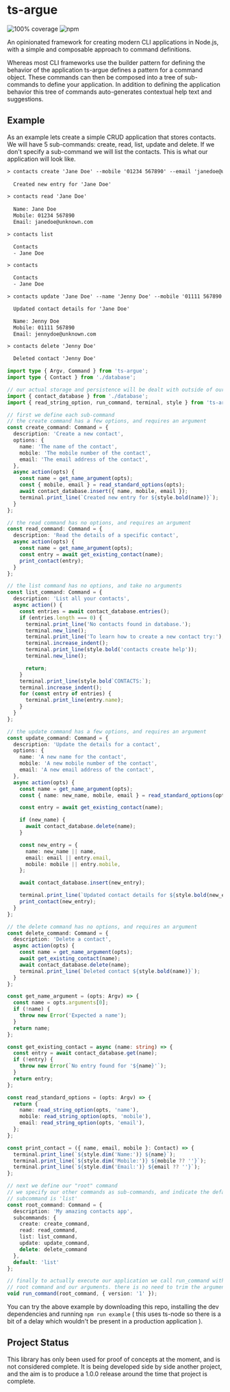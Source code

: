 # ts-argue

![100% coverage](https://img.shields.io/badge/coverage-100%25-success)
![npm](https://img.shields.io/npm/dm/ts-argue)

An opinionated framework for creating modern CLI applications in Node.js, with a simple and composable approach to command definitions.

Whereas most CLI frameworks use the builder pattern for defining the behavior of the application ts-argue defines a pattern for a command object. These commands can then be composed into a tree of sub-commands to define your application. In addition to defining the application behavior this tree of commands auto-generates contextual help text and suggestions.

## Example

As an example lets create a simple CRUD application that stores contacts. We will have 5 sub-commands: create, read, list, update and delete. If we don't specify a sub-command we will list the contacts. This is what our application will look like.

```txt
> contacts create 'Jane Doe' --mobile '01234 567890' --email 'janedoe@unknown.com'
 
  Created new entry for 'Jane Doe'

> contacts read 'Jane Doe'
       
  Name: Jane Doe
  Mobile: 01234 567890
  Email: janedoe@unknown.com

> contacts list

  Contacts
  - Jane Doe

> contacts

  Contacts
  - Jane Doe

> contacts update 'Jane Doe' --name 'Jenny Doe' --mobile '01111 567890' --email 'jennydoe@unknown.com'

  Updated contact details for 'Jane Doe'

  Name: Jenny Doe
  Mobile: 01111 567890
  Email: jennydoe@unknown.com

> contacts delete 'Jenny Doe'

  Deleted contact 'Jenny Doe'
```

```typescript
import type { Argv, Command } from 'ts-argue';
import type { Contact } from './database';

// our actual storage and persistence will be dealt with outside of our UI layer 
import { contact_database } from './database';
import { read_string_option, run_command, terminal, style } from 'ts-argue';

// first we define each sub-command
// the create command has a few options, and requires an argument
const create_command: Command = {
  description: 'Create a new contact',
  options: {
    name: 'The name of the contact',
    mobile: 'The mobile number of the contact',
    email: 'The email address of the contact',
  },
  async action(opts) {
    const name = get_name_argument(opts);
    const { mobile, email } = read_standard_options(opts);
    await contact_database.insert({ name, mobile, email });
    terminal.print_line(`Created new entry for ${style.bold(name)}`);
  }
};

// the read command has no options, and requires an argument
const read_command: Command = {
  description: 'Read the details of a specific contact',
  async action(opts) {
    const name = get_name_argument(opts);
    const entry = await get_existing_contact(name);
    print_contact(entry);
  }
};

// the list command has no options, and take no arguments
const list_command: Command = {
  description: 'List all your contacts',
  async action() {
    const entries = await contact_database.entries();
    if (entries.length === 0) {
      terminal.print_line('No contacts found in database.');
      terminal.new_line();
      terminal.print_line('To learn how to create a new contact try:');
      terminal.increase_indent();
      terminal.print_line(style.bold('contacts create help'));
      terminal.new_line();

      return;
    }
    terminal.print_line(style.bold`CONTACTS:`);
    terminal.increase_indent();
    for (const entry of entries) {
      terminal.print_line(entry.name);
    }
  }
};

// the update command has a few options, and requires an argument
const update_command: Command = {
  description: 'Update the details for a contact',
  options: {
    name: 'A new name for the contact',
    mobile: 'A new mobile number of the contact',
    email: 'A new email address of the contact',
  },
  async action(opts) {
    const name = get_name_argument(opts);
    const { name: new_name, mobile, email } = read_standard_options(opts);

    const entry = await get_existing_contact(name);

    if (new_name) {
      await contact_database.delete(name);
    }

    const new_entry = {
      name: new_name || name,
      email: email || entry.email,
      mobile: mobile || entry.mobile,
    };

    await contact_database.insert(new_entry);

    terminal.print_line(`Updated contact details for ${style.bold(new_entry.name)}`);
    print_contact(new_entry);
  }
};

// the delete command has no options, and requires an argument
const delete_command: Command = {
  description: 'Delete a contact',
  async action(opts) {
    const name = get_name_argument(opts);
    await get_existing_contact(name);
    await contact_database.delete(name);
    terminal.print_line(`Deleted contact ${style.bold(name)}`);
  }
};

const get_name_argument = (opts: Argv) => {
  const name = opts.arguments[0];
  if (!name) {
    throw new Error('Expected a name');
  }
  return name;
};

const get_existing_contact = async (name: string) => {
  const entry = await contact_database.get(name);
  if (!entry) {
    throw new Error(`No entry found for '${name}'`);
  }
  return entry;
};

const read_standard_options = (opts: Argv) => {
  return {
    name: read_string_option(opts, 'name'),
    mobile: read_string_option(opts, 'mobile'),
    email: read_string_option(opts, 'email'),
  };
};

const print_contact = ({ name, email, mobile }: Contact) => {
  terminal.print_line(`${style.dim('Name:')} ${name}`);
  terminal.print_line(`${style.dim('Mobile:')} ${mobile ?? ''}`);
  terminal.print_line(`${style.dim('Email:')} ${email ?? ''}`);
};

// next we define our "root" command
// we specify our other commands as sub-commands, and indicate the default
// subcommand is 'list'
const root_command: Command = {
  description: 'My amazing contacts app',
  subcommands: {
    create: create_command,
    read: read_command,
    list: list_command,
    update: update_command,
    delete: delete_command
  },
  default: 'list'
};

// finally to actually execute our application we call run_command with our
// root command and our arguments. there is no need to trim the arguments
void run_command(root_command, { version: '1' });
```

You can try the above example by downloading this repo, installing the dev dependencies and running `npm run example` ( this uses ts-node so there is a bit of a delay which wouldn't be present in a production application ).

## Project Status

This library has only been used for proof of concepts at the moment, and is not considered complete. It is being developed side by side another project, and the aim is to produce a 1.0.0 release around the time that project is complete.
